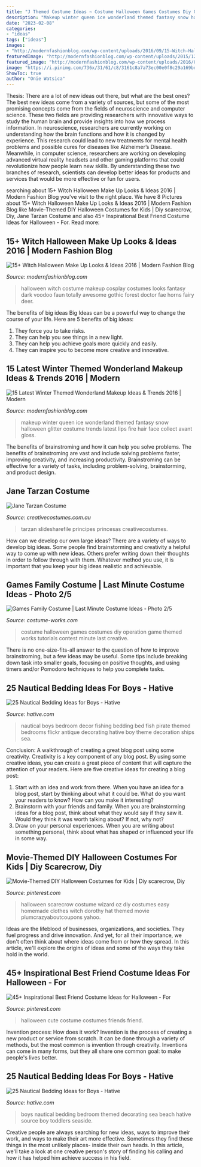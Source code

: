 ```yaml
---
title: "J Themed Costume Ideas ~ Costume Halloween Games Costumes Diy Operation Game Themed Works Tutorials Contest Minute Last Creative"
description: "Makeup winter queen ice wonderland themed fantasy snow halloween glitter costume trends latest lips fire hair face collect avant gloss"
date: "2023-02-08"
categories:
- "ideas"
tags: ["ideas"]
images:
- "http://modernfashionblog.com/wp-content/uploads/2016/09/15-Witch-Halloween-Make-Up-Looks-Ideas-2016-8.jpg"
featuredImage: "http://modernfashionblog.com/wp-content/uploads/2015/12/15-Latest-Winter-Themed-Wonderland-Makeup-Ideas-Trends-2016-8.jpg"
featured_image: "http://modernfashionblog.com/wp-content/uploads/2016/09/15-Witch-Halloween-Make-Up-Looks-Ideas-2016-8.jpg"
image: "https://i.pinimg.com/736x/31/61/c8/3161c8a7a73ec00e0f8c29a169bd5fc9.jpg"
ShowToc: true
author: "Onie Watsica"
---
```



Thesis: There are a lot of new ideas out there, but what are the best ones?
The best new ideas come from a variety of sources, but some of the most promising concepts come from the fields of neuroscience and computer science. These two fields are providing researchers with innovative ways to study the human brain and provide insights into how we process information. In neuroscience, researchers are currently working on understanding how the brain functions and how it is changed by experience. This research could lead to new treatments for mental health problems and possible cures for diseases like Alzheimer’s Disease. Meanwhile, in computer science, researchers are working on developing advanced virtual reality headsets and other gaming platforms that could revolutionize how people learn new skills. By understanding these two branches of research, scientists can develop better ideas for products and services that would be more effective or fun for users.

	

		
searching about 15+ Witch Halloween Make Up Looks &amp; Ideas 2016 | Modern Fashion Blog you've visit to the right place. We have 8 Pictures about 15+ Witch Halloween Make Up Looks &amp; Ideas 2016 | Modern Fashion Blog like Movie-Themed DIY Halloween Costumes for Kids | Diy scarecrow, Diy, Jane Tarzan Costume and also 45+ Inspirational Best Friend Costume Ideas for Halloween - For. Read more:
		
    
## 15+ Witch Halloween Make Up Looks &amp; Ideas 2016 | Modern Fashion Blog

<img loading=lazy src="http://modernfashionblog.com/wp-content/uploads/2016/09/15-Witch-Halloween-Make-Up-Looks-Ideas-2016-8.jpg" onerror="this.onerror=null;this.src='https://tse1.mm.bing.net/th?id=OIP.ge21C1PwybLPgOJwBRA1egHaLH&amp;pid=15.1';" alt="15+ Witch Halloween Make Up Looks &amp; Ideas 2016 | Modern Fashion Blog">

_Source: modernfashionblog.com_

>halloween witch costume makeup cosplay costumes looks fantasy dark voodoo faun totally awesome gothic forest doctor fae horns fairy deer. 

	

The benefits of big ideas
Big Ideas can be a powerful way to change the course of your life. Here are 5 benefits of big ideas:
1. They force you to take risks.
2. They can help you see things in a new light.
3. They can help you achieve goals more quickly and easily.
4. They can inspire you to become more creative and innovative.

    
## 15 Latest Winter Themed Wonderland Makeup Ideas &amp; Trends 2016 | Modern

<img loading=lazy src="http://modernfashionblog.com/wp-content/uploads/2015/12/15-Latest-Winter-Themed-Wonderland-Makeup-Ideas-Trends-2016-8.jpg" onerror="this.onerror=null;this.src='https://tse2.mm.bing.net/th?id=OIP.OXaKVjP40oanuxvwX_qJfAHaLH&amp;pid=15.1';" alt="15 Latest Winter Themed Wonderland Makeup Ideas &amp; Trends 2016 | Modern">

_Source: modernfashionblog.com_

>makeup winter queen ice wonderland themed fantasy snow halloween glitter costume trends latest lips fire hair face collect avant gloss. 

	

The benefits of brainstroming and how it can help you solve problems.
The benefits of brainstroming are vast and include solving problems faster, improving creativity, and increasing productivity. Brainstroming can be effective for a variety of tasks, including problem-solving, brainstorming, and product design.

    
## Jane Tarzan Costume

<img loading=lazy src="https://www.creativecostumes.com.au/wp-content/uploads/2018/07/CC_April_18_162-768x1024.jpg" onerror="this.onerror=null;this.src='https://tse3.mm.bing.net/th?id=OIP.rOEhoOk5CZ20X8ouqhXODwHaJ4&amp;pid=15.1';" alt="Jane Tarzan Costume">

_Source: creativecostumes.com.au_

>tarzan slidesharefile principes princesas creativecostumes. 

	

How can we develop our own large ideas?
There are a variety of ways to develop big ideas. Some people find brainstorming and creativity a helpful way to come up with new ideas. Others prefer writing down their thoughts in order to follow through with them. Whatever method you use, it is important that you keep your big ideas realistic and achievable.

    
## Games Family Costume | Last Minute Costume Ideas - Photo 2/5

<img loading=lazy src="https://photos.costume-works.com/full/games_family1.jpg" onerror="this.onerror=null;this.src='https://tse3.mm.bing.net/th?id=OIP.iyuntdnOpR9aleNBxT81FgHaLH&amp;pid=15.1';" alt="Games Family Costume | Last Minute Costume Ideas - Photo 2/5">

_Source: costume-works.com_

>costume halloween games costumes diy operation game themed works tutorials contest minute last creative. 

	

There is no one-size-fits-all answer to the question of how to improve brainstroming, but a few ideas may be useful. Some tips include breaking down task into smaller goals, focusing on positive thoughts, and using timers and/or Pomodoro techniques to help you complete tasks.

    
## 25 Nautical Bedding Ideas For Boys - Hative

<img loading=lazy src="https://hative.com/wp-content/uploads/2014/10/nautical-bedding-ideas/21-nautical-bedding-ideas-for-boys.jpg" onerror="this.onerror=null;this.src='https://tse3.mm.bing.net/th?id=OIP.IkFc2uMTMTN8dnnRAOOeJAAAAA&amp;pid=15.1';" alt="25 Nautical Bedding Ideas for Boys - Hative">

_Source: hative.com_

>nautical boys bedroom decor fishing bedding bed fish pirate themed bedrooms flickr antique decorating hative boy theme decoration ships sea. 

	

Conclusion: A walkthrough of creating a great blog post using some creativity.
Creativity is a key component of any blog post. By using some creative ideas, you can create a great piece of content that will capture the attention of your readers. Here are five creative ideas for creating a blog post: 
1. Start with an idea and work from there. When you have an idea for a blog post, start by thinking about what it could be. What do you want your readers to know? How can you make it interesting? 
2. Brainstorm with your friends and family. When you are brainstorming ideas for a blog post, think about what they would say if they saw it. Would they think it was worth talking about? If not, why not? 
3. Draw on your personal experiences. When you are writing about something personal, think about what has shaped or influenced your life in some way.

    
## Movie-Themed DIY Halloween Costumes For Kids | Diy Scarecrow, Diy

<img loading=lazy src="https://i.pinimg.com/736x/33/e7/4a/33e74aa830ff8034061321383d4fe2bb--halloween-scarecrow-easy-diy-halloween-costumes.jpg" onerror="this.onerror=null;this.src='https://tse1.mm.bing.net/th?id=OIP.1PsyWYL3jyRE92qPXwbiOQHaLJ&amp;pid=15.1';" alt="Movie-Themed DIY Halloween Costumes for Kids | Diy scarecrow, Diy">

_Source: pinterest.com_

>halloween scarecrow costume wizard oz diy costumes easy homemade clothes witch dorothy hat themed movie plumcrazyaboutcoupons yahoo. 

	

Ideas are the lifeblood of businesses, organizations, and societies. They fuel progress and drive innovation. And yet, for all their importance, we don't often think about where ideas come from or how they spread. In this article, we'll explore the origins of ideas and some of the ways they take hold in the world.

    
## 45+ Inspirational Best Friend Costume Ideas For Halloween - For

<img loading=lazy src="https://i.pinimg.com/736x/31/61/c8/3161c8a7a73ec00e0f8c29a169bd5fc9.jpg" onerror="this.onerror=null;this.src='https://tse4.mm.bing.net/th?id=OIP.O2PAK1yLf7n-qNfhgPOieQHaNJ&amp;pid=15.1';" alt="45+ Inspirational Best Friend Costume Ideas for Halloween - For">

_Source: pinterest.com_

>halloween cute costume costumes friends friend. 

	

Invention process: How does it work?
Invention is the process of creating a new product or service from scratch. It can be done through a variety of methods, but the most common is invention through creativity. Inventions can come in many forms, but they all share one common goal: to make people's lives better.

    
## 25 Nautical Bedding Ideas For Boys - Hative

<img loading=lazy src="https://hative.com/wp-content/uploads/2014/10/nautical-bedding-ideas/11-nautical-bedding-ideas-for-boys.jpg" onerror="this.onerror=null;this.src='https://tse4.mm.bing.net/th?id=OIP.ayFmTou8Oi48Mi3qIfw1sQHaJ3&amp;pid=15.1';" alt="25 Nautical Bedding Ideas for Boys - Hative">

_Source: hative.com_

>boys nautical bedding bedroom themed decorating sea beach hative source boy toddlers seaside. 

	

Creative people are always searching for new ideas, ways to improve their work, and ways to make their art more effective. Sometimes they find these things in the most unlikely places- inside their own heads. In this article, we'll take a look at one creative person's story of finding his calling and how it has helped him achieve success in his field.

